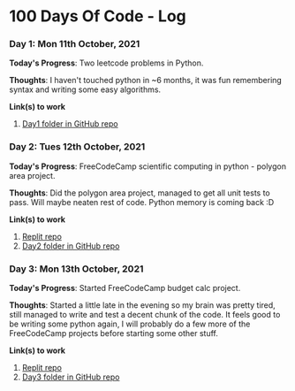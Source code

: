 # 100 Days Of Code - Log

<!--- ### Day 0: 11th October, 2021 (Example 1)
##### (delete me or comment me out)

**Today's Progress**: Fixed CSS, worked on canvas functionality for the app.

**Thoughts:** I really struggled with CSS, but, overall, I feel like I am slowly getting better at it. Canvas is still new for me, but I managed to figure out some basic functionality.

**Link to work:** [Calculator App](http://www.example.com)

--->
### Day 1: Mon 11th October, 2021 

**Today's Progress**: Two leetcode problems in Python.

**Thoughts**: I haven't touched python in ~6 months, it was fun remembering syntax and writing some easy algorithms. 

**Link(s) to work** 
1. [Day1 folder in GitHub repo](https://github.com/willTyler1/100-days-of-code/tree/master/Code/Day1)


### Day 2: Tues 12th October, 2021

**Today's Progress**: FreeCodeCamp scientific computing in python - polygon area project.

**Thoughts**: Did the polygon area project, managed to get all unit tests to pass. Will maybe neaten rest of code. Python memory is coming back :D 

**Link(s) to work**
1. [Replit repo](https://replit.com/@willTyler1/boilerplate-polygon-area-calculator#shape_calculator.py)
2. [Day2 folder in GitHub repo](https://github.com/willTyler1/100-days-of-code/blob/master/Code/Day2/shape_calculator.py)


### Day 3: Mon 13th October, 2021 

**Today's Progress**: Started FreeCodeCamp budget calc project.

**Thoughts**: Started a little late in the evening so my brain was pretty tired, still managed to write and test a decent chunk of the code. It feels good to be writing some python again, I will probably do a few more of the FreeCodeCamp projects before starting some other stuff.  

**Link(s) to work** 
1. [Replit repo](https://replit.com/@willTyler1/boilerplate-budget-app#budget.py)
2. [Day3 folder in GitHub repo](https://github.com/willTyler1/100-days-of-code/tree/master/Code/Day3) 





